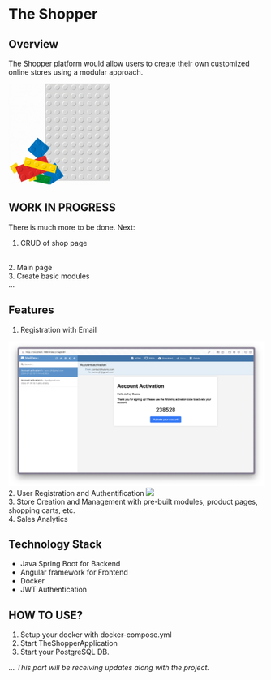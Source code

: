 # The Shopper

## Overview

The Shopper platform would allow users to create their own customized online stores using a modular approach.

<img src="gitrepo/2-Modular-Web-Design-Gif.gif" width="200">

## WORK IN PROGRESS
There is much more to be done. 
Next:
</br>
1. CRUD of shop page
</br>
2. Main page
</br>
3. Create basic modules
</br>
...

## Features

1. Registration with Email
<img src="gitrepo/email-confirm.png" width="600">
</br>
2. User Registration and Authentification
<img src="gitrepo/login-page" width="600">
</br>
3. Store Creation and Management with pre-built modules, product pages, shopping carts, etc.
</br>
4. Sales Analytics
</br>


## Technology Stack

- Java Spring Boot for Backend
- Angular framework for Frontend
- Docker
- JWT Authentication

## HOW TO USE?

1. Setup your docker with docker-compose.yml
2. Start TheShopperApplication
3. Start your PostgreSQL DB.

...
_This part will be receiving updates along with the project._

